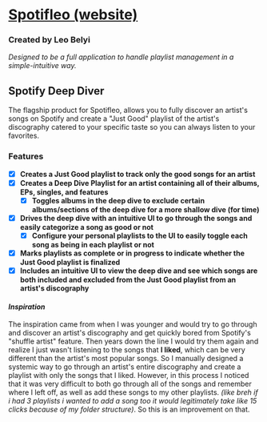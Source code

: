 # [Spotifleo (website)](https://leothemighty.github.io/spotifleo)

### Created by Leo Belyi

*Designed to be a full application to handle playlist management in a simple-intuitive way.*

## Spotify Deep Diver

The flagship product for Spotifleo, allows you to fully discover an artist's songs on Spotify and
create a "Just Good" playlist of the artist's discography catered to your specific taste so you
can always listen to your favorites.

### Features
- [x] **Creates a Just Good playlist to track only the good songs for an artist** 
- [x] **Creates a Deep Dive Playlist for an artist containing all of their albums, EPs, singles, and features**
  - [x] **Toggles albums in the deep dive to exclude certain albums/sections of the deep dive for a more shallow dive (for time)**
- [x] **Drives the deep dive with an intuitive UI to go through the songs and easily categorize a song as good or not**
    - [x] **Configure your personal playlists to the UI to easily toggle each song as being in each playlist or not**
- [x] **Marks playlists as complete or in progress to indicate whether the Just Good playlist is finalized**
- [x] **Includes an intuitive UI to view the deep dive and see which songs are both included and excluded from the Just Good playlist from an artist's discography**

#### *Inspiration*

The inspiration came from when I was younger and would try to go through and discover an artist's
discography and get quickly bored from Spotify's "shuffle artist" feature. Then years down the line
I would try them again and realize I just wasn't listening to the songs that **I liked**, which can
be very different than the artist's most popular songs. So I manually designed a systemic way to go
through an artist's entire discography and create a playlist with only the songs that I liked.
However, in this process I noticed that it was very difficult to both go through all of the songs and
remember where I left off, as well as add these songs to my other playlists. *(like breh if i had 3
playlists i wanted to add a song too it would legitimately take like 15 clicks because of my folder
structure)*. So this is an improvement on that.
